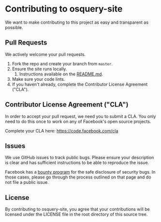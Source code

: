 # Contributing to osquery-site
We want to make contributing to this project as easy and transparent as
possible.

## Pull Requests
We actively welcome your pull requests.

1. Fork the repo and create your branch from `master`.
2. Ensure the site runs locally.
   1. Instructions available on the [README.md](README.md).
3. Make sure your code lints.
4. If you haven't already, complete the Contributor License Agreement ("CLA").

## Contributor License Agreement ("CLA")
In order to accept your pull request, we need you to submit a CLA. You only need
to do this once to work on any of Facebook's open source projects.

Complete your CLA here: <https://code.facebook.com/cla>

## Issues
We use GitHub issues to track public bugs. Please ensure your description is
clear and has sufficient instructions to be able to reproduce the issue.

Facebook has a [bounty program](https://www.facebook.com/whitehat/) for the safe
disclosure of security bugs. In those cases, please go through the process
outlined on that page and do not file a public issue.

## License
By contributing to osquery-site, you agree that your contributions will be licensed
under the LICENSE file in the root directory of this source tree.
